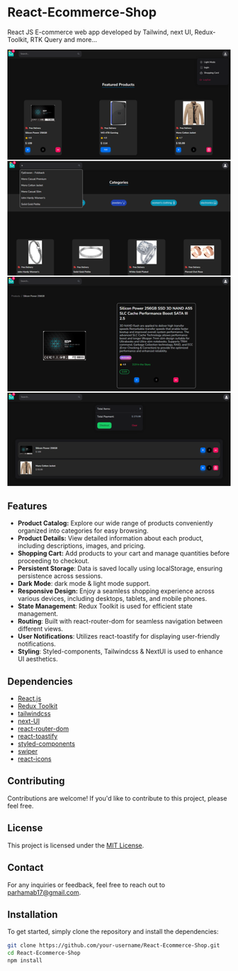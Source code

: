 # React-Ecommerce-Shop

React JS E-commerce web app developed by Tailwind, next UI, Redux-Toolkit, RTK Query and more...

![UI Screenshot](src/assets/1.png)
![UI Screenshot](src/assets/2.png)
![UI Screenshot](src/assets/3.png)
![UI Screenshot](src/assets/4.png)

## Features

- **Product Catalog:** Explore our wide range of products conveniently organized into categories for easy browsing.
- **Product Details:** View detailed information about each product, including descriptions, images, and pricing.
- **Shopping Cart:** Add products to your cart and manage quantities before proceeding to checkout.
- **Persistent Storage**: Data is saved locally using localStorage, ensuring persistence across sessions.
- **Dark Mode**: dark mode & light mode support.
- **Responsive Design:** Enjoy a seamless shopping experience across various devices, including desktops, tablets, and mobile phones.
- **State Management**: Redux Toolkit is used for efficient state management.
- **Routing**: Built with react-router-dom for seamless navigation between different views.
- **User Notifications**: Utilizes react-toastify for displaying user-friendly notifications.
- **Styling**: Styled-components, Tailwindcss & NextUI is used to enhance UI aesthetics.

## Dependencies

- [React.js](https://reactjs.org/)
- [Redux Toolkit](https://redux-toolkit.js.org/)
- [tailwindcss](https://tailwindcss.com/)
- [next-UI](https://nextui.org/)
- [react-router-dom](https://reactrouter.com/web/guides/quick-start)
- [react-toastify](https://fkhadra.github.io/react-toastify/introduction)
- [styled-components](https://styled-components.com/)
- [swiper](https://swiperjs.com/)
- [react-icons](https://react-icons.github.io/react-icons/)

## Contributing

Contributions are welcome! If you'd like to contribute to this project, please feel free.

## License

This project is licensed under the [MIT License](LICENSE).

## Contact

For any inquiries or feedback, feel free to reach out to [parhamab17@gmail.com](parhamab17@gmail.com).

## Installation

To get started, simply clone the repository and install the dependencies:

```bash
git clone https://github.com/your-username/React-Ecommerce-Shop.git
cd React-Ecommerce-Shop
npm install
```
